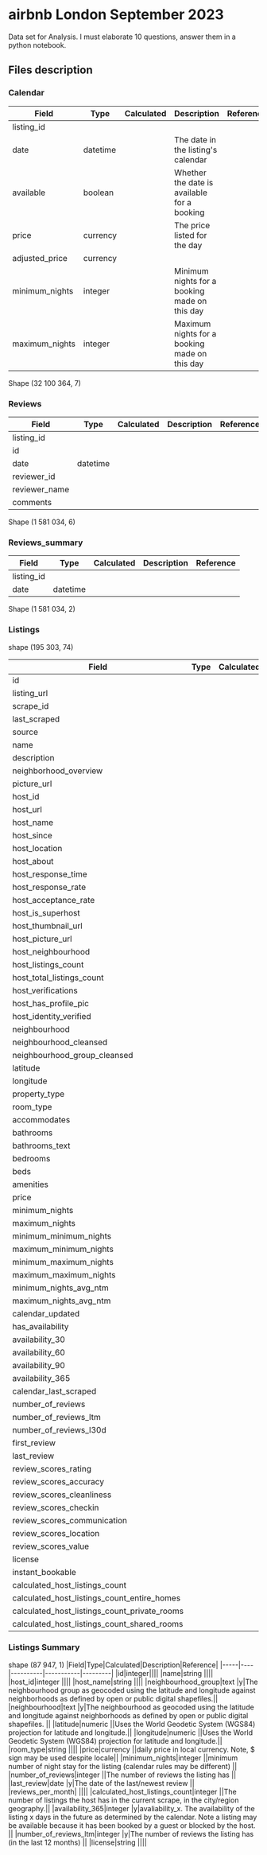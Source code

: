 # airbnb London September 2023
Data set for Analysis. I must elaborate 10 questions, answer them in a python notebook.

## Files description

### Calendar

|Field|Type|Calculated|Description|Reference|
|-----|----|----------|-----------|---------|
|listing_id||| ||
|date|datetime||The date in the listing's calendar||
|available|boolean||Whether the date is available for a booking||
|price|currency||The price listed for the day||
|adjusted_price|currency|| ||
|minimum_nights|integer||Minimum nights for a booking made on this day ||
|maximum_nights|integer||Maximum nights for a booking made on this day ||

Shape (32 100 364, 7)

### Reviews

|Field|Type|Calculated|Description|Reference|
|-----|----|----------|-----------|---------|
|listing_id| || ||
|id| || ||
|date|datetime || ||
|reviewer_id| || ||
|reviewer_name| || ||
|comments| || ||

Shape (1 581 034, 6)

### Reviews_summary

|Field|Type|Calculated|Description|Reference|
|-----|----|----------|-----------|---------|
|listing_id| || ||
|date|datetime || ||

Shape (1 581 034, 2)

### Listings

shape (195 303, 74)

|Field|Type|Calculated|Description|Reference|
|-----|----|----------|-----------|---------|
|id| |
|listing_url| |
|scrape_id| |
|last_scraped| |
|source| |
|name| |
|description| |
|neighborhood_overview| |
|picture_url| |
|host_id| |
|host_url| |
|host_name| |
|host_since| |
|host_location| |
|host_about| |
|host_response_time| |
|host_response_rate| |
|host_acceptance_rate| |
|host_is_superhost| |
|host_thumbnail_url| |
|host_picture_url| |
|host_neighbourhood| |
|host_listings_count| |
|host_total_listings_count| |
|host_verifications| |
|host_has_profile_pic| |
|host_identity_verified| |
|neighbourhood| |
|neighbourhood_cleansed| |
|neighbourhood_group_cleansed| |
|latitude| |
|longitude| |
|property_type| |
|room_type| |
|accommodates| |
|bathrooms| |
|bathrooms_text| |
|bedrooms| |
|beds| |
|amenities| |
|price| |
|minimum_nights| |
|maximum_nights| |
|minimum_minimum_nights| |
|maximum_minimum_nights| |
|minimum_maximum_nights| |
|maximum_maximum_nights| |
|minimum_nights_avg_ntm| |
|maximum_nights_avg_ntm| |
|calendar_updated| |
|has_availability| |
|availability_30| |
|availability_60| |
|availability_90| |
|availability_365| |
|calendar_last_scraped| |
|number_of_reviews| |
|number_of_reviews_ltm| |
|number_of_reviews_l30d| |
|first_review| |
|last_review| |
|review_scores_rating| |
|review_scores_accuracy| |
|review_scores_cleanliness| |
|review_scores_checkin| |
|review_scores_communication| |
|review_scores_location| |
|review_scores_value| |
|license| |
|instant_bookable| |
|calculated_host_listings_count| |
|calculated_host_listings_count_entire_homes| |
|calculated_host_listings_count_private_rooms| |
|calculated_host_listings_count_shared_rooms| |



### Listings Summary

shape (87 947, 1)
|Field|Type|Calculated|Description|Reference|
|-----|----|----------|-----------|---------|
|id|integer||||
|name|string ||||
|host_id|integer ||||
|host_name|string ||||
|neighbourhood_group|text |y|The neighbourhood group as geocoded using the latitude and longitude against neighborhoods as defined by open or public digital shapefiles.||
|neighbourhood|text |y|The neighbourhood as geocoded using the latitude and longitude against neighborhoods as defined by open or public digital shapefiles.	||
|latitude|numeric ||Uses the World Geodetic System (WGS84) projection for latitude and longitude.||
|longitude|numeric ||Uses the World Geodetic System (WGS84) projection for latitude and longitude.||
|room_type|string ||||
|price|currency ||daily price in local currency. Note, $ sign may be used despite locale||
|minimum_nights|integer ||minimum number of night stay for the listing (calendar rules may be different)	||
|number_of_reviews|integer ||The number of reviews the listing has	||
|last_review|date |y|The date of the last/newest review	||
|reviews_per_month| ||||
|calculated_host_listings_count|integer ||The number of listings the host has in the current scrape, in the city/region geography.||
|availability_365|integer |y|avaliability_x. The availability of the listing x days in the future as determined by the calendar. Note a listing may be available because it has been booked by a guest or blocked by the host.	||
|number_of_reviews_ltm|integer |y|The number of reviews the listing has (in the last 12 months)	||
|license|string ||||




	
